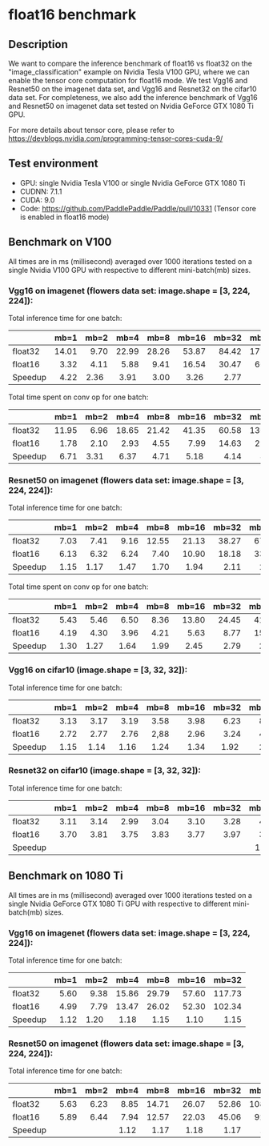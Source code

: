 # float16 benchmark

## Description
We want to compare the inference benchmark of float16 vs float32 on the "image_classification" example on Nvidia Tesla V100 GPU, where we can enable the tensor core computation for float16 mode. We test Vgg16 and Resnet50 on the imagenet data set, and Vgg16 and Resnet32 on the cifar10 data set. For completeness, we also add the inference benchmark of Vgg16 and Resnet50 on imagenet data set tested on Nvidia GeForce GTX 1080 Ti GPU.

For more details about tensor core, please refer to https://devblogs.nvidia.com/programming-tensor-cores-cuda-9/

## Test environment
- GPU: single Nvidia Tesla V100 or single Nvidia GeForce GTX 1080 Ti 
- CUDNN: 7.1.1
- CUDA: 9.0
- Code: https://github.com/PaddlePaddle/Paddle/pull/10331 (Tensor core is enabled in float16 mode)

## Benchmark on V100
All times are in ms (millisecond) averaged over 1000 iterations tested on a single Nvidia V100 GPU with respective to different mini-batch(mb) sizes.

### Vgg16 on imagenet (flowers data set: image.shape = [3, 224, 224]):

Total inference time for one batch:

|       | mb=1  | mb=2  | mb=4  | mb=8  | mb=16  | mb=32 | mb=64  |
|-------|-----: |-----: |-----: |-----: |------: |------:|-------:|
|float32| 14.01 | 9.70  | 22.99 | 28.26 | 53.87  | 84.42 | 178.95 | 
|float16|  3.32 | 4.11  |  5.88 |  9.41 | 16.54  | 30.47 |  60.23 |
|Speedup|  4.22 | 2.36  |  3.91 |  3.00 |  3.26  |  2.77 |   2.97 |

Total time spent on conv op for one batch:

|       | mb=1  | mb=2  | mb=4  | mb=8  | mb=16  | mb=32 | mb=64  | 
|-------|-----: |-----: |-----: |-----: |------: |------:|-------:|
|float32| 11.95 | 6.96  | 18.65 | 21.42 | 41.35  | 60.58 | 130.11 |
|float16|  1.78 | 2.10  |  2.93 |  4.55 |  7.99  | 14.63 |  28.67 |
|Speedup|  6.71 | 3.31  |  6.37 |  4.71 |  5.18  |  4.14 |   4.54 |


### Resnet50 on imagenet (flowers data set: image.shape = [3, 224, 224]):

Total inference time for one batch:

|       | mb=1  | mb=2  | mb=4  | mb=8  | mb=16  | mb=32 | mb=64  | mb=128 |
|-------|-----: |-----: |-----: |-----: |------: |------:|-------:|-------:|
|float32| 7.03  | 7.41  | 9.16  | 12.55 | 21.13  | 38.27 | 67.93  | 127.02 | 
|float16| 6.13  | 6.32  | 6.24  |  7.40 | 10.90  | 18.18 | 33.20  |  64.52 |
|Speedup| 1.15  | 1.17  | 1.47  |  1.70 |  1.94  |  2.11 |  2.05  |   1.97 |

Total time spent on conv op for one batch:

|       | mb=1  | mb=2  | mb=4  | mb=8  | mb=16  | mb=32 | mb=64  | mb=128 |
|-------|-----: |-----: |-----: |-----: |------: |------:|-------:|-------:|
|float32| 5.43  | 5.46  | 6.50  | 8.36  | 13.80  | 24.45 | 41.21  | 73.44  |
|float16| 4.19  | 4.30  | 3.96  | 4.21  |  5.63  |  8.77 | 15.24  | 28.40  |
|Speedup| 1.30  | 1.27  | 1.64  | 1.99  |  2.45  |  2.79 |  2.70  |  2.59  |


### Vgg16 on cifar10 (image.shape = [3, 32, 32]):

Total inference time for one batch:

|       | mb=1 | mb=2 | mb=4 | mb=8 | mb=16 | mb=32 | mb=64 | mb=128 | mb=256 | mb=512 |
|-------|-----:|-----:|-----:|-----:|------:|------:|------:|-------:|-------:|-------:| 
|float32| 3.13 | 3.17 | 3.19 | 3.58 | 3.98  | 6.23  | 8.42  | 13.44  | 24.19  | 44.97  | 
|float16| 2.72 | 2.77 | 2.76 | 2,88 | 2.96  | 3.24  | 4.01  |  5.78  |  9.65  | 17.37  |
|Speedup| 1.15 | 1.14 | 1.16 | 1.24 | 1.34  | 1.92  | 2.10  |  2.33  |  2.51  |  2.59  |


### Resnet32 on cifar10 (image.shape = [3, 32, 32]):

Total inference time for one batch:

|       | mb=1 | mb=2 | mb=4 | mb=8 | mb=16 | mb=32 | mb=64 | mb=128 | mb=256 | mb=512 |
|-------|-----:|-----:|-----:|-----:|------:|------:|------:|-------:|-------:|-------:|
|float32| 3.11 | 3.14 | 2.99 | 3.04 | 3.10  | 3.28  | 4.47  | 6.86   | 11.63  | 21.16  |
|float16| 3.70 | 3.81 | 3.75 | 3.83 | 3.77  | 3.97  | 3.92  | 4.15   |  6.41  | 11.02  | 
|Speedup|      |      |      |      |       |       | 1.14  | 1.65   |  1.81  |  1.92  |


## Benchmark on 1080 Ti
All times are in ms (millisecond) averaged over 1000 iterations tested on a single Nvidia GeForce GTX 1080 Ti GPU with respective to different mini-batch(mb) sizes.

### Vgg16 on imagenet (flowers data set: image.shape = [3, 224, 224]):
Total inference time for one batch:

|       | mb=1  | mb=2  | mb=4  | mb=8  | mb=16  | mb=32  |
|-------|-----: |-----: |-----: |-----: |------: |-------:|
|float32| 5.60  | 9.38  | 15.86 | 29.79 | 57.60  | 117.73 |
|float16| 4.99  | 7.79  | 13.47 | 26.02 | 52.30  | 102.34 |
|Speedup| 1.12  | 1.20  |  1.18 |  1.15 |  1.10  |   1.15 |


### Resnet50 on imagenet (flowers data set: image.shape = [3, 224, 224]):
Total inference time for one batch:

|       | mb=1  | mb=2  | mb=4  | mb=8  | mb=16  | mb=32  | mb=64  |
|-------|-----: |-----: |-----: |-----: |------: |-------:|-------:|
|float32| 5.63  | 6.23  | 8.85  | 14.71 | 26.07  | 52.86  | 108.95 |
|float16| 5.89  | 6.44  | 7.94  | 12.57 | 22.03  | 45.06  |  92.68 |
|Speedup|       |       | 1.12  |  1.17 |  1.18  |  1.17  |   1.18 |

